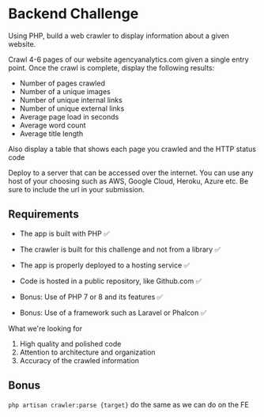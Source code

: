 # Backend Challenge

Using PHP, build a web crawler to display information about a given website.

Crawl 4-6 pages of our website agencyanalytics.com given a single entry point.
Once the crawl is complete, display the following results:

- Number of pages crawled
- Number of a unique images
- Number of unique internal links
- Number of unique external links
- Average page load in seconds
- Average word count
- Average title length

Also display a table that shows each page you crawled and the HTTP status code

Deploy to a server that can be accessed over the internet. You can use any host of
your choosing such as AWS, Google Cloud, Heroku, Azure etc. Be sure to include the
url in your submission.

## Requirements

- The app is built with PHP ✅
- The crawler is built for this challenge and not from a library ✅
- The app is properly deployed to a hosting service ✅
- Code is hosted in a public repository, like Github.com ✅

- Bonus: Use of PHP 7 or 8 and its features ✅
- Bonus: Use of a framework such as Laravel or Phalcon ✅

What we're looking for

1. High quality and polished code
2. Attention to architecture and organization
3. Accuracy of the crawled information

## Bonus

`php artisan crawler:parse {target}` do the same as we can do on the FE
